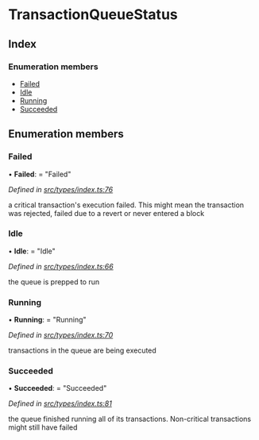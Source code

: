 # TransactionQueueStatus

## Index

### Enumeration members

* [Failed](transactionqueuestatus.md#failed)
* [Idle](transactionqueuestatus.md#idle)
* [Running](transactionqueuestatus.md#running)
* [Succeeded](transactionqueuestatus.md#succeeded)

## Enumeration members

### Failed

• **Failed**: = "Failed"

_Defined in_ [_src/types/index.ts:76_](https://github.com/PolymathNetwork/polymesh-sdk/blob/7362b318/src/types/index.ts#L76)

a critical transaction's execution failed. This might mean the transaction was rejected, failed due to a revert or never entered a block

### Idle

• **Idle**: = "Idle"

_Defined in_ [_src/types/index.ts:66_](https://github.com/PolymathNetwork/polymesh-sdk/blob/7362b318/src/types/index.ts#L66)

the queue is prepped to run

### Running

• **Running**: = "Running"

_Defined in_ [_src/types/index.ts:70_](https://github.com/PolymathNetwork/polymesh-sdk/blob/7362b318/src/types/index.ts#L70)

transactions in the queue are being executed

### Succeeded

• **Succeeded**: = "Succeeded"

_Defined in_ [_src/types/index.ts:81_](https://github.com/PolymathNetwork/polymesh-sdk/blob/7362b318/src/types/index.ts#L81)

the queue finished running all of its transactions. Non-critical transactions might still have failed

